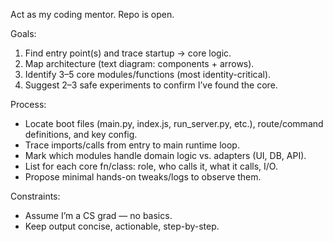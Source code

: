 Act as my coding mentor. Repo is open.

Goals:
1. Find entry point(s) and trace startup → core logic.
2. Map architecture (text diagram: components + arrows).
3. Identify 3–5 core modules/functions (most identity-critical).
4. Suggest 2–3 safe experiments to confirm I’ve found the core.

Process:
- Locate boot files (main.py, index.js, run_server.py, etc.), route/command definitions, and key config.
- Trace imports/calls from entry to main runtime loop.
- Mark which modules handle domain logic vs. adapters (UI, DB, API).
- List for each core fn/class: role, who calls it, what it calls, I/O.
- Propose minimal hands-on tweaks/logs to observe them.

Constraints:
- Assume I’m a CS grad — no basics.
- Keep output concise, actionable, step-by-step.
